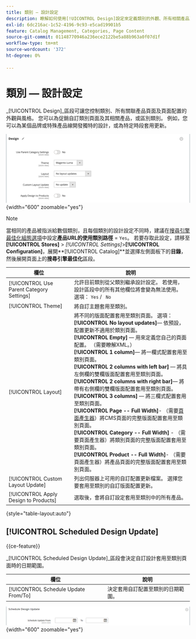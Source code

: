 ```yaml
---
title: 類別 — 設計設定
description: 瞭解如何使用[!UICONTROL Design]設定來定義類別的外觀、所有相關產品頁面和頁面配置。
exl-id: 6dc216ac-1c52-4196-9c93-e5cad19901b5
feature: Catalog Management, Categories, Page Content
source-git-commit: 01148770946a236ece2122be5a88b963a0f07d1f
workflow-type: tm+mt
source-wordcount: '372'
ht-degree: 0%

---
```


# 類別 — 設計設定

_[!UICONTROL Design]_區段可讓您控制類別、所有關聯產品頁面及頁面配置的外觀與風格。 您可以為促銷自訂類別頁面及其相關產品，或區別類別。 例如，您可以為某個品牌或特殊產品線開發獨特的設計，或為特定時段套用更新。

![類別的設計設定](./assets/category-design.png){width="600" zoomable="yes"}

>[!NOTE]
>
>當相同的產品被指派給數個類別，且每個類別的設計設定不同時，建議在[搜尋引擎最佳化組態選項](../configuration-reference/catalog/catalog.md#search-engine-optimization)中設定&#x200B;**產品URL的使用類別路徑** = `Yes`。 若要存取此設定，請移至&#x200B;**[!UICONTROL Stores]** > _[!UICONTROL Settings]_>**[!UICONTROL Configuration]**，展開&#x200B;**[!UICONTROL Catalog]**並選擇左側面板下的&#x200B;**目錄**，然後展開頁面上的&#x200B;**搜尋引擎最佳化**區段。

| 欄位 | 說明 |
|--- |--- |
| [!UICONTROL Use Parent Category Settings] | 允許目前類別從父類別繼承設計設定。 若使用，設計區段中的所有其他欄位將會變為無法使用。 選項： `Yes` / ` No` |
| [!UICONTROL Theme] | 將自訂主題套用至類別。 |
| [!UICONTROL Layout] | 將不同的版面配置套用至類別頁面。 選項： <br/>**[!UICONTROL No layout updates]**— 依預設，配置更新不適用於類別頁面。<br/>**[!UICONTROL Empty]** — 用來定義您自己的頁面配置。 （需要瞭解XML。） <br/>**[!UICONTROL 1 column]**— 將一欄式配置套用至類別頁面。<br/>**[!UICONTROL 2 columns with left bar]** — 將具左側欄的雙欄版面配置套用至類別頁面。 <br/>**[!UICONTROL 2 columns with right bar]**— 將帶有右側欄的雙欄版面配置套用至類別頁面。<br/>**[!UICONTROL 3 columns]** — 將三欄式配置套用至類別頁面。<br/>**[!UICONTROL Page -- Full Width]**- （需要[頁面產生器](../page-builder/introduction.md)）將CMS頁面的完整版面配置套用至類別頁面。<br/>**[!UICONTROL Category -- Full Width]** - （需要頁面產生器）將類別頁面的完整版面配置套用至類別頁面。 <br/>**[!UICONTROL Product -- Full Width]**- （需要頁面產生器）將產品頁面的完整版面配置套用至類別頁面。 |
| [!UICONTROL Custom Layout Update] | 列出伺服器上可用的自訂配置更新檔案。 選擇您要套用至類別的自訂版面配置更新。 |
| [!UICONTROL Apply Design to Products] | 選取後，會將自訂設定套用至類別中的所有產品。 |

{style="table-layout:auto"}

## [!UICONTROL Scheduled Design Update]

{{ce-feature}}

_[!UICONTROL Scheduled Design Update]_區段會決定自訂設計套用至類別頁面時的日期範圍。

| 欄位 | 說明 |
|--- |--- |
| [!UICONTROL Schedule Update From/To] | 決定套用自訂配置至類別的日期範圍。 |

![排程的設計更新](./assets/category-scheduled-design-update.png){width="600" zoomable="yes"}
